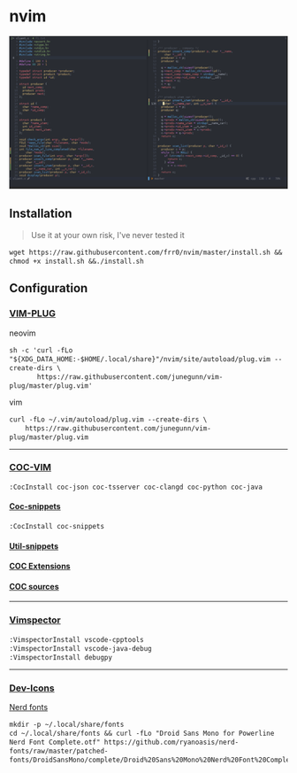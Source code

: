 # nvim

![image](Nvim.png)

## Installation

> Use it at your own risk, I've never tested it

```
wget https://raw.githubusercontent.com/frr0/nvim/master/install.sh && chmod +x install.sh &&./install.sh
```

## Configuration

### [VIM-PLUG](https://github.com/junegunn/vim-plug)

neovim

```
sh -c 'curl -fLo "${XDG_DATA_HOME:-$HOME/.local/share}"/nvim/site/autoload/plug.vim --create-dirs \
       https://raw.githubusercontent.com/junegunn/vim-plug/master/plug.vim'
```

vim

```
curl -fLo ~/.vim/autoload/plug.vim --create-dirs \
    https://raw.githubusercontent.com/junegunn/vim-plug/master/plug.vim
```
-------------------------------------------

### [COC-VIM](https://github.com/neoclide/coc.nvim)

```
:CocInstall coc-json coc-tsserver coc-clangd coc-python coc-java
```

#### [Coc-snippets](https://github.com/neoclide/coc-snippets)

```
:CocInstall coc-snippets
```

#### [Util-snippets](https://github.com/sirver/UltiSnips)

#### [COC Extensions](https://github.com/neoclide/coc.nvim/wiki/Using-coc-extensions)

#### [COC sources](https://github.com/neoclide/coc-sources)

--------------------------------------------------------------------------------------------------------

### [Vimspector](https://github.com/puremourning/vimspector#supported-languages)

```
:VimspectorInstall vscode-cpptools 
:VimspectorInstall vscode-java-debug 
:VimspectorInstall debugpy
```

--------------------------------------------------------------------------------------------------------

### [Dev-Icons](https://github.com/ryanoasis/vim-devicons)

[Nerd fonts](https://github.com/ryanoasis/nerd-fonts#font-installation)

```
mkdir -p ~/.local/share/fonts
cd ~/.local/share/fonts && curl -fLo "Droid Sans Mono for Powerline Nerd Font Complete.otf" https://github.com/ryanoasis/nerd-fonts/raw/master/patched-fonts/DroidSansMono/complete/Droid%20Sans%20Mono%20Nerd%20Font%20Complete.otf
```
